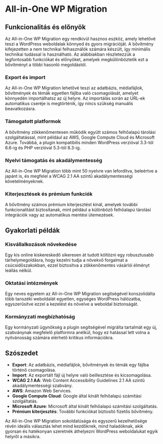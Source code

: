# All-in-One WP Migration

## Funkcionalitás és előnyök

Az All-in-One WP Migration egy rendkívül hasznos eszköz, amely lehetővé teszi a WordPress weboldalak könnyed és gyors migrációját. A bővítmény kifejezetten a nem technikai felhasználók számára készült, így minimális technikai tudással is használható. Az alábbiakban részletezzük a legfontosabb funkciókat és előnyöket, amelyek megkülönböztetik ezt a bővítményt a többi hasonló megoldástól.

### Export és import

Az All-in-One WP Migration lehetővé teszi az adatbázis, médiafájlok, bővítmények és témák egyetlen fájlba való csomagolását, amelyet könnyedén importálhatsz az új helyre. Az importálás során az URL-ek automatikus cseréje is megtörténik, így nincs szükség manuális beavatkozásra.

### Támogatott platformok

A bővítmény zökkenőmentesen működik együtt számos felhőalapú tárolási szolgáltatással, mint például az AWS, Google Compute Cloud és Microsoft Azure. Továbbá, a plugin kompatibilis minden WordPress verzióval 3.3-tól 6.6-ig és PHP verzióval 5.3-tól 8.3-ig.

### Nyelvi támogatás és akadálymentesség

Az All-in-One WP Migration több mint 50 nyelvre van lefordítva, beleértve a japánt is, és megfelel a WCAG 2.1 AA szintű akadálymentességi követelményeknek.

### Kiterjesztések és prémium funkciók

A bővítmény számos prémium kiterjesztést kínál, amelyek további funkcionalitást biztosítanak, mint például a különböző felhőalapú tárolási integrációk vagy az automatikus mentési ütemezések.

## Gyakorlati példák

### Kisvállalkozások növekedése

Egy kis online kiskereskedő sikeresen át tudott költözni egy robusztusabb tárhelymegoldásra, hogy kezelni tudja a növekvő forgalmat a csúcsidőszakokban, ezzel biztosítva a zökkenőmentes vásárlói élményt leállás nélkül.

### Oktatási intézmények

Egy neves egyetem az All-in-One WP Migration segítségével konszolidálta több tanszéki weboldalát egyetlen, egységes WordPress hálózatba, egyszerűsítve ezzel a kezelést és növelve a weboldal biztonságát.

### Kormányzati megbízhatóság

Egy kormányzati ügynökség a plugin segítségével migrálta tartalmát egy új, szabványnak megfelelő platformra anélkül, hogy ez hatással lett volna a nyilvánosság számára elérhető kritikus információkra.

## Szószedet

- **Export**: Az adatbázis, médiafájlok, bővítmények és témák egy fájlba történő csomagolása.
- **Import**: Az exportált fájl új helyre való beillesztése és kicsomagolása.
- **WCAG 2.1 AA**: Web Content Accessibility Guidelines 2.1 AA szintű akadálymentességi szabvány.
- **AWS**: Amazon Web Services.
- **Google Compute Cloud**: Google által kínált felhőalapú számítási szolgáltatás.
- **Microsoft Azure**: Microsoft által kínált felhőalapú számítási szolgáltatás.
- **Prémium kiterjesztés**: További funkciókat biztosító fizetős bővítmény.

Az All-in-One WP Migration sokoldalúsága és egyszerű kezelhetősége révén ideális választás lehet mind kezdőknek, mind haladóknak, akik gyorsan és hatékonyan szeretnék áthelyezni WordPress weboldalukat egyik helyről a másikra.
